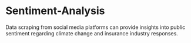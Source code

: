 # Sentiment-Analysis
Data scraping from social media platforms can provide insights into public sentiment regarding climate change and insurance industry responses.

